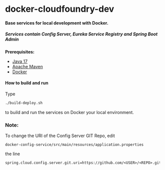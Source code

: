 # docker-cloudfoundry-dev

#### Base services for local development with Docker.
##### Services contain Config Server, Eureka Service Registry and Spring Boot Admin

**Prerequisites:**

* [Java 17](https://https://jdk.java.net/17/)
* [Apache Maven](https:http://maven.apache.org/)
* [Docker](https://www.docker.com/)

#### How to build and run

Type

```bash
./build-deploy.sh
```

to build and run the services on Docker your local environment.

### Note:

To change the URI of the Config Server GIT Repo, edit
```properties
docker-config-service/src/main/resources/application.properties
```
the line
```properties
spring.cloud.config.server.git.uri=https://github.com/<USER>/<REPO>.git
```
